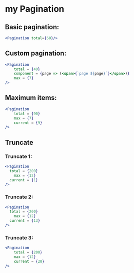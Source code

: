# my Pagination
## Basic pagination:
```jsx
<Pagination total={60}/>
```
## Custom pagination:
```jsx
<Pagination 
    total = {40}
    component = {page => (<span>{`page ${page}`}</span>)}
	max = {7} 
/>
```
## Maximum items:
```jsx
<Pagination
    total = {90}
	max = {7} 
    current = {9}
/>
```
## Truncate
### Truncate 1:
```jsx
<Pagination
  total = {200}
	max = {12} 
  current = {1}
/>
```
### Truncate 2:
```jsx
<Pagination
  total = {200}
	max = {12} 
  current = {13}
/>
```
### Truncate 3:
```jsx
<Pagination
    total = {200}
	max = {12} 
    current = {20}
/>
```